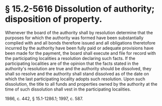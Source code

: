 # § 15.2-5616 Dissolution of authority; disposition of property.

<p>Whenever the board of the authority shall by resolution determine that the purposes for which the authority was formed have been substantially complied with and all bonds therefore issued and all obligations theretofore incurred by the authority have been fully paid or adequate provisions have been made for the payment, the board shall execute and file for record with the participating localities a resolution declaring such facts. If the participating localities are of the opinion that the facts stated in the authority's resolution are true and the authority should be dissolved, they shall so resolve and the authority shall stand dissolved as of the date on which the last participating locality adopts such resolution. Upon such dissolution, the title to all funds and properties owned by the authority at the time of such dissolution shall vest in the participating localities.</p><p>1986, c. 442, § 15.1-1286.1; 1997, c. 587.</p>